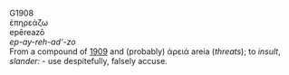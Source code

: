 <body>
  <p>G1908<br>  ἐπηρεάζω  <br> epēreazō  <br><i>ep-ay-reh-ad‘-zo </i><br>From a compound of <a href="g1909.htm">1909</a> and (probably)   ἀρειά    areia   (<i>threats</i>); to <i>insult</i>, <i>slander:</i> - use despitefully, falsely accuse.<br></p>
 </body>